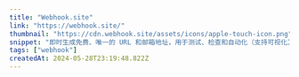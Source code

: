 ```yaml
---
title: "Webhook.site"
link: "https://webhook.site/"
thumbnail: "https://cdn.webhook.site/assets/icons/apple-touch-icon.png"
snippet: "即时生成免费、唯一的 URL 和邮箱地址，用于测试、检查和自动化（支持可视化工作流编辑器和脚本）接收的 HTTP 请求和邮件。"
tags: ["webhook"]
createdAt: 2024-05-28T23:19:48.822Z
---
```

